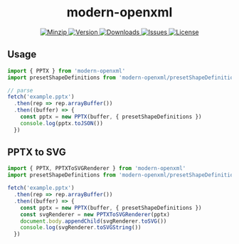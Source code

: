 <h1 align="center">modern-openxml</h1>

<p align="center">
  <a href="https://unpkg.com/modern-openxml">
    <img src="https://img.shields.io/bundlephobia/minzip/modern-openxml" alt="Minzip">
  </a>
  <a href="https://www.npmjs.com/package/modern-openxml">
    <img src="https://img.shields.io/npm/v/modern-openxml.svg" alt="Version">
  </a>
  <a href="https://www.npmjs.com/package/modern-openxml">
    <img src="https://img.shields.io/npm/dm/modern-openxml" alt="Downloads">
  </a>
  <a href="https://github.com/qq15725/modern-openxml/issues">
    <img src="https://img.shields.io/github/issues/qq15725/modern-openxml" alt="Issues">
  </a>
  <a href="https://github.com/qq15725/modern-openxml/blob/main/LICENSE">
    <img src="https://img.shields.io/npm/l/modern-openxml.svg" alt="License">
  </a>
</p>

## Usage

```ts
import { PPTX } from 'modern-openxml'
import presetShapeDefinitions from 'modern-openxml/presetShapeDefinitions'

// parse
fetch('example.pptx')
  .then(rep => rep.arrayBuffer())
  .then((buffer) => {
    const pptx = new PPTX(buffer, { presetShapeDefinitions })
    console.log(pptx.toJSON())
  })
```

## PPTX to SVG

```ts
import { PPTX, PPTXToSVGRenderer } from 'modern-openxml'
import presetShapeDefinitions from 'modern-openxml/presetShapeDefinitions'

fetch('example.pptx')
  .then(rep => rep.arrayBuffer())
  .then((buffer) => {
    const pptx = new PPTX(buffer, { presetShapeDefinitions })
    const svgRenderer = new PPTXToSVGRenderer(pptx)
    document.body.appendChild(svgRenderer.toSVG())
    console.log(svgRenderer.toSVGString())
  })
```
